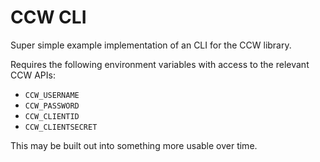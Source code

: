 # CCW CLI

Super simple example implementation of an CLI for the CCW library.

Requires the following environment variables with access to the relevant CCW APIs:

* `CCW_USERNAME`
* `CCW_PASSWORD`
* `CCW_CLIENTID`
* `CCW_CLIENTSECRET`

This may be built out into something more usable over time.